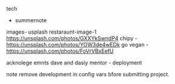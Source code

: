tech
- summernote 

images-
usplash
restaraunt-image-1 https://unsplash.com/photos/GXXYkSwndP4 
chipy - https://unsplash.com/photos/YOW3de4wEDk
go vegan - https://unsplash.com/photos/FoVrVBxEefU

acknolege emnts
dave and dasiy mentor - deployment

note remove development in config vars bfore submitting project.
